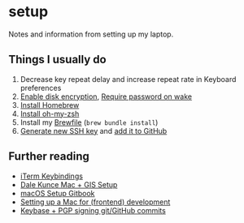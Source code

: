 # setup
Notes and information from setting up my laptop.

## Things I usually do

1. Decrease key repeat delay and increase repeat rate in Keyboard preferences
1. [Enable disk encryption](https://support.apple.com/en-us/HT204837), [Require password on wake](https://support.apple.com/kb/PH25376?locale=en_US)
1. [Install Homebrew](https://brew.sh/)
1. [Install oh-my-zsh](http://ohmyz.sh/)
1. Install my [Brewfile](https://github.com/iandees/setup/blob/master/Brewfile) (`brew bundle install`)
1. [Generate new SSH key](https://help.github.com/articles/generating-a-new-ssh-key-and-adding-it-to-the-ssh-agent/) and [add it to GitHub](https://help.github.com/articles/adding-a-new-ssh-key-to-your-github-account/)

## Further reading

- [iTerm Keybindings](https://coderwall.com/p/dapstw/keybindings-for-macosx-users-on-iterm2)
- [Dale Kunce Mac + GIS Setup](https://gist.github.com/dalekunce/0e6f7bfe8445ff3cc3dc)
- [macOS Setup Gitbook](http://sourabhbajaj.com/mac-setup/)
- [Setting up a Mac for (frontend) development](https://www.taniarascia.com/setting-up-a-brand-new-mac-for-development/)
- [Keybase + PGP signing git/GitHub commits](https://github.com/pstadler/keybase-gpg-github)
